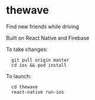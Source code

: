 # thewave

Find new friends while driving


Built on React Native and Firebase

To take changes:
```
  git pull origin master
  cd ios && pod install
 ```
To launch:
```
  cd thewave
  react-native run-ios
```
